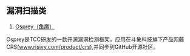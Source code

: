 ## 漏洞扫描类
1. [Osprey（鱼鹰）](https://github.com/TophantTechnology/Osprey)

Osprey是TCC研发的一款开源漏洞检测框架，应用在斗象科技旗下产品网藤CRS[(www.risivy.com/product/crs)](www.risivy.com/product/crs),并同步到GitHub开源社区。